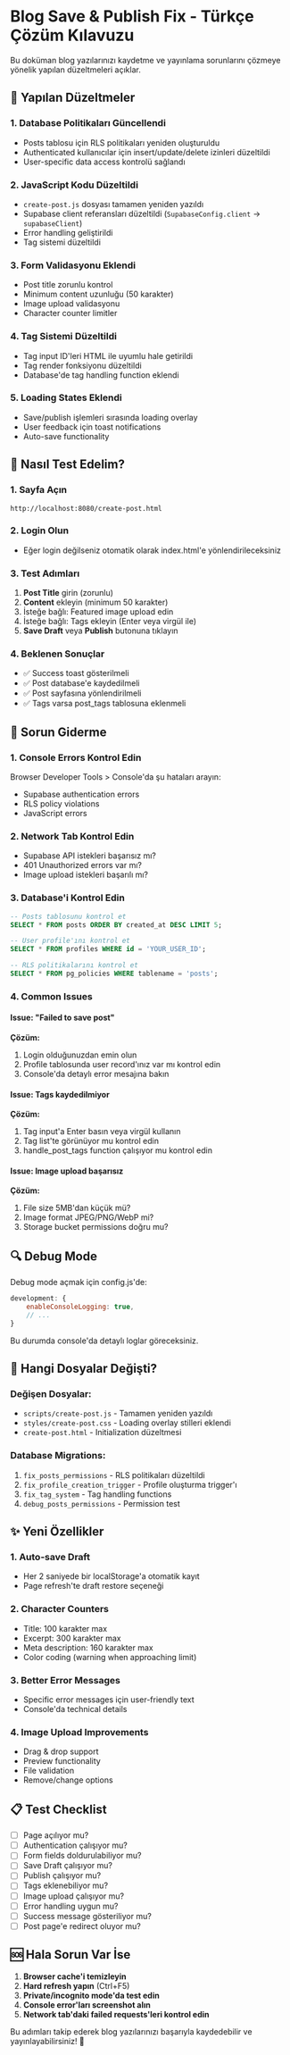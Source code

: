 # Blog Save & Publish Fix - Türkçe Çözüm Kılavuzu

Bu doküman blog yazılarınızı kaydetme ve yayınlama sorunlarını çözmeye yönelik yapılan düzeltmeleri açıklar.

## 🔧 Yapılan Düzeltmeler

### 1. Database Politikaları Güncellendi
- Posts tablosu için RLS politikaları yeniden oluşturuldu
- Authenticated kullanıcılar için insert/update/delete izinleri düzeltildi
- User-specific data access kontrolü sağlandı

### 2. JavaScript Kodu Düzeltildi
- `create-post.js` dosyası tamamen yeniden yazıldı
- Supabase client referansları düzeltildi (`SupabaseConfig.client` → `supabaseClient`)
- Error handling geliştirildi
- Tag sistemi düzeltildi

### 3. Form Validasyonu Eklendi
- Post title zorunlu kontrol
- Minimum content uzunluğu (50 karakter)
- Image upload validasyonu
- Character counter limitler

### 4. Tag Sistemi Düzeltildi
- Tag input ID'leri HTML ile uyumlu hale getirildi
- Tag render fonksiyonu düzeltildi
- Database'de tag handling function eklendi

### 5. Loading States Eklendi
- Save/publish işlemleri sırasında loading overlay
- User feedback için toast notifications
- Auto-save functionality

## 🚀 Nasıl Test Edelim?

### 1. Sayfa Açın
```
http://localhost:8080/create-post.html
```

### 2. Login Olun
- Eğer login değilseniz otomatik olarak index.html'e yönlendirileceksiniz

### 3. Test Adımları
1. **Post Title** girin (zorunlu)
2. **Content** ekleyin (minimum 50 karakter)
3. İsteğe bağlı: Featured image upload edin
4. İsteğe bağlı: Tags ekleyin (Enter veya virgül ile)
5. **Save Draft** veya **Publish** butonuna tıklayın

### 4. Beklenen Sonuçlar
- ✅ Success toast gösterilmeli
- ✅ Post database'e kaydedilmeli
- ✅ Post sayfasına yönlendirilmeli
- ✅ Tags varsa post_tags tablosuna eklenmeli

## 🐛 Sorun Giderme

### 1. Console Errors Kontrol Edin
Browser Developer Tools > Console'da şu hataları arayın:
- Supabase authentication errors
- RLS policy violations
- JavaScript errors

### 2. Network Tab Kontrol Edin
- Supabase API istekleri başarısız mı?
- 401 Unauthorized errors var mı?
- Image upload istekleri başarılı mı?

### 3. Database'i Kontrol Edin
```sql
-- Posts tablosunu kontrol et
SELECT * FROM posts ORDER BY created_at DESC LIMIT 5;

-- User profile'ını kontrol et
SELECT * FROM profiles WHERE id = 'YOUR_USER_ID';

-- RLS politikalarını kontrol et
SELECT * FROM pg_policies WHERE tablename = 'posts';
```

### 4. Common Issues

#### Issue: "Failed to save post"
**Çözüm:**
1. Login olduğunuzdan emin olun
2. Profile tablosunda user record'ınız var mı kontrol edin
3. Console'da detaylı error mesajına bakın

#### Issue: Tags kaydedilmiyor
**Çözüm:**
1. Tag input'a Enter basın veya virgül kullanın
2. Tag list'te görünüyor mu kontrol edin
3. handle_post_tags function çalışıyor mu kontrol edin

#### Issue: Image upload başarısız
**Çözüm:**
1. File size 5MB'dan küçük mü?
2. Image format JPEG/PNG/WebP mi?
3. Storage bucket permissions doğru mu?

## 🔍 Debug Mode

Debug mode açmak için config.js'de:
```javascript
development: {
    enableConsoleLogging: true,
    // ...
}
```

Bu durumda console'da detaylı loglar göreceksiniz.

## 🎯 Hangi Dosyalar Değişti?

### Değişen Dosyalar:
- `scripts/create-post.js` - Tamamen yeniden yazıldı
- `styles/create-post.css` - Loading overlay stilleri eklendi
- `create-post.html` - Initialization düzeltmesi

### Database Migrations:
1. `fix_posts_permissions` - RLS politikaları düzeltildi
2. `fix_profile_creation_trigger` - Profile oluşturma trigger'ı
3. `fix_tag_system` - Tag handling functions
4. `debug_posts_permissions` - Permission test

## ✨ Yeni Özellikler

### 1. Auto-save Draft
- Her 2 saniyede bir localStorage'a otomatik kayıt
- Page refresh'te draft restore seçeneği

### 2. Character Counters
- Title: 100 karakter max
- Excerpt: 300 karakter max  
- Meta description: 160 karakter max
- Color coding (warning when approaching limit)

### 3. Better Error Messages
- Specific error messages için user-friendly text
- Console'da technical details

### 4. Image Upload Improvements
- Drag & drop support
- Preview functionality
- File validation
- Remove/change options

## 📋 Test Checklist

- [ ] Page açılıyor mu?
- [ ] Authentication çalışıyor mu?
- [ ] Form fields doldurulabiliyor mu?
- [ ] Save Draft çalışıyor mu?
- [ ] Publish çalışıyor mu?
- [ ] Tags eklenebiliyor mu?
- [ ] Image upload çalışıyor mu?
- [ ] Error handling uygun mu?
- [ ] Success message gösteriliyor mu?
- [ ] Post page'e redirect oluyor mu?

## 🆘 Hala Sorun Var İse

1. **Browser cache'i temizleyin**
2. **Hard refresh yapın** (Ctrl+F5)
3. **Private/incognito mode'da test edin**
4. **Console error'ları screenshot alın**
5. **Network tab'daki failed requests'leri kontrol edin**

Bu adımları takip ederek blog yazılarınızı başarıyla kaydedebilir ve yayınlayabilirsiniz! 🎉 